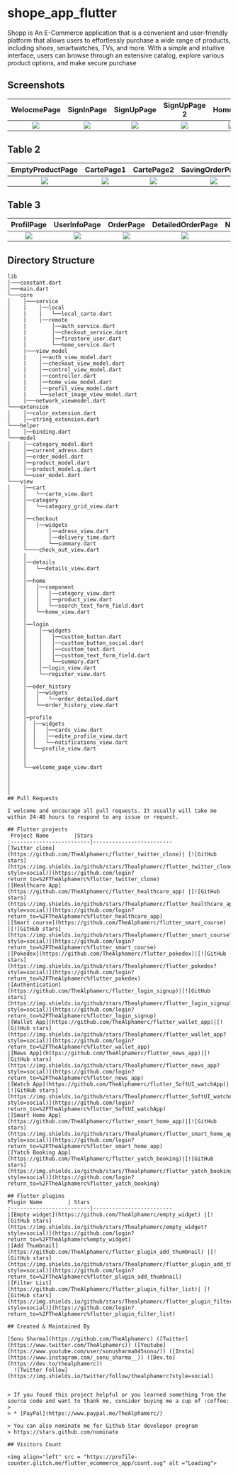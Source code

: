 # shope_app_flutter

Shopp is An E-Commerce  application that is a convenient and user-friendly platform that allows users to effortlessly purchase a wide range of products, including shoes, smartwatches, TVs, and more. With a simple and intuitive interface, users can browse through an extensive catalog, explore various product options, and make secure purchase

## Screenshots

  WelocmePage                 |   SignInPage        |  SignUpPage |   SignUpPage 2                 |   HomePage        |  DetailedProductPage
:-------------------------:|:-------------------------:|:-------------------------: | :-------------------------:|:-------------------------:|:-------------------------:
![](https://firebasestorage.googleapis.com/v0/b/shopappflutter-73fe5.appspot.com/o/Screen%2FScreenshot_20230516-143552.jpg?alt=media&token=c482b0ca-b392-4f41-b5ce-6bff7f615ba1)|![](https://firebasestorage.googleapis.com/v0/b/shopappflutter-73fe5.appspot.com/o/Screen%2FScreenshot_20230516-143617.jpg?alt=media&token=aba0e7c6-627e-43f1-ba73-b403d2528f28)|![](https://firebasestorage.googleapis.com/v0/b/shopappflutter-73fe5.appspot.com/o/Screen%2FScreenshot_20230516-143810.jpg?alt=media&token=4756a256-8e9f-40bc-b0dd-bb14515730a8) | ![](https://firebasestorage.googleapis.com/v0/b/shopappflutter-73fe5.appspot.com/o/Screen%2FScreenshot_20230516-143852.jpg?alt=media&token=7eef92c4-f8cd-4db5-9448-227bf3172970)|![](https://firebasestorage.googleapis.com/v0/b/shopappflutter-73fe5.appspot.com/o/Screen%2FScreenshot_20230516-144127.jpg?alt=media&token=9c506f18-a97b-44e7-b13e-9a6f5b79ff2d)|![](https://firebasestorage.googleapis.com/v0/b/shopappflutter-73fe5.appspot.com/o/Screen%2FScreenshot_20230516-144207.jpg?alt=media&token=3a1b9328-2fe7-451e-812f-2be964fb9542) 

## Table 2
EmptyProductPage         |   CartePage1     |  CartePage2  |  SavingOrderPage1 |   SavingOrderPage2   |  SavingOrderPage3 
:-------------------------:|:-------------------------:|:-------------------------: | :-------------------------:|:-------------------------:|:-------------------------:
![](https://firebasestorage.googleapis.com/v0/b/shopappflutter-73fe5.appspot.com/o/Screen%2FScreenshot_20230516-144151.jpg?alt=media&token=860dddab-4ef6-4bc6-9767-416dddf91b82)|![](https://firebasestorage.googleapis.com/v0/b/shopappflutter-73fe5.appspot.com/o/Screen%2FScreenshot_20230516-144232.jpg?alt=media&token=5391f16c-e81b-467a-9f81-61edf8ac3f5e)|![](https://firebasestorage.googleapis.com/v0/b/shopappflutter-73fe5.appspot.com/o/Screen%2FScreenshot_20230516-144242.jpg?alt=media&token=3d10d75e-2a42-403b-b19a-766470d7007e) | ![](https://firebasestorage.googleapis.com/v0/b/shopappflutter-73fe5.appspot.com/o/Screen%2FScreenshot_20230516-144255.jpg?alt=media&token=10acc7fd-11bf-450a-9102-89dd18c171d4)|![](https://firebasestorage.googleapis.com/v0/b/shopappflutter-73fe5.appspot.com/o/Screen%2FScreenshot_20230516-144437.jpg?alt=media&token=759a4768-934f-4028-aa4c-6130ad7658a5)|![](https://firebasestorage.googleapis.com/v0/b/shopappflutter-73fe5.appspot.com/o/Screen%2FScreenshot_20230516-144500.jpg?alt=media&token=a212664a-fa6d-4429-acef-98797137bf19)
## Table 3
ProfilPage         |   UserInfoPage     |  OrderPage  |  DetailedOrderPage |   NoConnectionPage |
:-------------------------:|:-------------------------:|:-------------------------: | :-------------------------:| :-------------------------:|
![](https://firebasestorage.googleapis.com/v0/b/shopappflutter-73fe5.appspot.com/o/Screen%2FScreenshot_20230516-144514.jpg?alt=media&token=e81d780b-e94a-4313-b50b-b4b5b5fd751c)|![](https://firebasestorage.googleapis.com/v0/b/shopappflutter-73fe5.appspot.com/o/Screen%2FScreenshot_20230516-144642.jpg?alt=media&token=008c5a93-3a50-426e-85be-baeb49161bbc)|![](https://firebasestorage.googleapis.com/v0/b/shopappflutter-73fe5.appspot.com/o/Screen%2FScreenshot_20230516-144642.jpg?alt=media&token=008c5a93-3a50-426e-85be-baeb49161bbc) | ![](https://firebasestorage.googleapis.com/v0/b/shopappflutter-73fe5.appspot.com/o/Screen%2FScreenshot_20230516-144658.jpg?alt=media&token=0b1bfe1c-17df-4a43-a301-dbc7f86d9d2c)|![](https://firebasestorage.googleapis.com/v0/b/shopappflutter-73fe5.appspot.com/o/Screen%2FScreenshot_20230517-095714.jpg?alt=media&token=e2f1f6a1-8819-4a60-87e9-f5e5f2a745a9) 

## Directory Structure
```
lib
│───constant.dart
│───main.dart
└───core
│    │───service
│    |    │──local
│    |    |   └──local_carte.dart
│    |    |──remote
│    |        │──auth_service.dart
│    |        │──checkout_service.dart
│    |        │──firestore_user.dart
│    |        └──home_service.dart     
│    |───view_model
│    |    │──auth_view_model.dart
│    |    │──checkout_view_model.dart
│    |    │──control_view_model.dart
│    |    │──controller.dart
│    |    │──home_view_model.dart
│    |    │──profil_view_model.dart
│    |    └──select_image_view_model.dart     
│    |───network_viewmodel.dart
└───extension
│    │──color_extension.dart
│    │──string_extension.dart
└───helper
│    │──binding.dart
└───model
│    │──category_model.dart
│    │──current_adress.dart
│    │──order_model.dart
│    │──product_model.dart
│    │──product_model.g.dart
│    └──user_model.dart   
└───view
│    │──cart
│    │   └──carte_view.dart   
│    │──category
│    │   └──category_grid_view.dart
│    │ 
│    │──checkout 
│    │   │──widgets
│    │       │──adress_view.dart
│    │       │──delivery_time.dart
│    │       └──summary.dart 
│    └────check_out_view.dart
│    │ 
│    │──details
│    │   └──details_view.dart
│    │ 
│    │──home
│    │   │──component
│    │   │   │──category_view.dart
│    │   │   │──product_view.dart
│    │   │   └──search_text_form_field.dart 
│    │   └──home_view.dart
│    │ 
│    │──login    
│    │    │──widgets
│    │    │   │──custtom_button.dart
│    │    │   │──custtom_button_social.dart
│    │    │   │──custtom_text.dart
│    │    │   │──custtom_text_form_field.dart
│    │    │   └──summary.dart 
│    │    │──login_view.dart   
│    │    └──register_view.dart
│    │ 
│    │──oder_history
│    │   │──widgets
│    │   │   └──order_detailed.dart
│    │   └──order_history_view.dart
│    │ 
│    │─profile   
│    │  │──widgets 
│    │  │   │──cards_view.dart 
│    │  │   │──edite_profile_view.dart
│    │  │   └──notifications_view.dart
│    │  └──profile_view.dart
│    │
│    │
│    └──welcome_page_view.dart 
│
│
│
│
## Pull Requests

I welcome and encourage all pull requests. It usually will take me within 24-48 hours to respond to any issue or request.

## Flutter projects
 Project Name        |Stars        
:-------------------------|-------------------------
[Twitter clone](https://github.com/TheAlphamerc/flutter_twitter_clone)| [![GitHub stars](https://img.shields.io/github/stars/Thealphamerc/flutter_twitter_clone?style=social)](https://github.com/login?return_to=%2FTheAlphamerc%flutter_twitter_clone)
|[Healthcare App](https://github.com/TheAlphamerc/flutter_healthcare_app) |[![GitHub stars](https://img.shields.io/github/stars/Thealphamerc/flutter_healthcare_app?style=social)](https://github.com/login?return_to=%2FTheAlphamerc%flutter_healthcare_app)
|[Smart course](https://github.com/TheAlphamerc/flutter_smart_course) |[![GitHub stars](https://img.shields.io/github/stars/Thealphamerc/flutter_smart_course?style=social)](https://github.com/login?return_to=%2FTheAlphamerc%flutter_smart_course)
|[Pokedex](https://github.com/TheAlphamerc/flutter_pokedex)|[![GitHub stars](https://img.shields.io/github/stars/Thealphamerc/flutter_pokedex?style=social)](https://github.com/login?return_to=%2FTheAlphamerc%flutter_pokedex)
|[Authentication](https://github.com/TheAlphamerc/flutter_login_signup)|[![GitHub stars](https://img.shields.io/github/stars/Thealphamerc/flutter_login_signup?style=social)](https://github.com/login?return_to=%2FTheAlphamerc%flutter_login_signup)
|[Wallet App](https://github.com/TheAlphamerc/flutter_wallet_app)|[![GitHub stars](https://img.shields.io/github/stars/Thealphamerc/flutter_wallet_app?style=social)](https://github.com/login?return_to=%2FTheAlphamerc%flutter_wallet_app)
|[News App](https://github.com/TheAlphamerc/flutter_news_app)|[![GitHub stars](https://img.shields.io/github/stars/Thealphamerc/flutter_news_app?style=social)](https://github.com/login?return_to=%2FTheAlphamerc%flutter_news_app)
|[Watch App](https://github.com/TheAlphamerc/flutter_SoftUI_watchApp)|[![GitHub stars](https://img.shields.io/github/stars/Thealphamerc/flutter_SoftUI_watchApp?style=social)](https://github.com/login?return_to=%2FTheAlphamerc%flutter_SoftUI_watchApp)
|[Smart Home App](https://github.com/TheAlphamerc/flutter_smart_home_app)|[![GitHub stars](https://img.shields.io/github/stars/Thealphamerc/flutter_smart_home_app?style=social)](https://github.com/login?return_to=%2FTheAlphamerc%flutter_smart_home_app)
|[Yatch Booking App](https://github.com/TheAlphamerc/flutter_yatch_booking)|[![GitHub stars](https://img.shields.io/github/stars/Thealphamerc/flutter_yatch_booking?style=social)](https://github.com/login?return_to=%2FTheAlphamerc%flutter_yatch_booking)

## Flutter plugins
Plugin Name        | Stars        
:-------------------------|-------------------------
|[Empty widget](https://github.com/TheAlphamerc/empty_widget) |[![GitHub stars](https://img.shields.io/github/stars/Thealphamerc/empty_widget?style=social)](https://github.com/login?return_to=%2FTheAlphamerc%empty_widget)
|[Add Thumbnail](https://github.com/TheAlphamerc/flutter_plugin_add_thumbnail) |[![GitHub stars](https://img.shields.io/github/stars/Thealphamerc/flutter_plugin_add_thumbnail?style=social)](https://github.com/login?return_to=%2FTheAlphamerc%flutter_plugin_add_thumbnail)
|[Filter List](https://github.com/TheAlphamerc/flutter_plugin_filter_list)| [![GitHub stars](https://img.shields.io/github/stars/Thealphamerc/flutter_plugin_filter_list?style=social)](https://github.com/login?return_to=%2FTheAlphamerc%flutter_plugin_filter_list)

## Created & Maintained By

[Sonu Sharma](https://github.com/TheAlphamerc) ([Twitter](https://www.twitter.com/TheAlphamerc)) ([Youtube](https://www.youtube.com/user/sonusharma045sonu/)) ([Insta](https://www.instagram.com/_sonu_sharma__)) ([Dev.to](https://dev.to/thealphamerc))
  ![Twitter Follow](https://img.shields.io/twitter/follow/thealphamerc?style=social) 


> If you found this project helpful or you learned something from the source code and want to thank me, consider buying me a cup of :coffee:
>
> * [PayPal](https://www.paypal.me/TheAlphamerc/)

> You can also nominate me for Github Star developer program
> https://stars.github.com/nominate

## Visitors Count

<img align="left" src = "https://profile-counter.glitch.me/flutter_ecommerce_app/count.svg" alt ="Loading">
